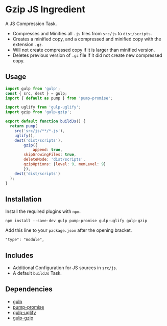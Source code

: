 Gzip JS Ingredient
================================================================================

A JS Compression Task.

- Compresses and Minifies all `.js` files from `src/js` to `dist/scripts`.
- Creates a minified copy, and a compressed and minified copy with the extension `.gz`.
- Will not create compressed copy if it is larger than minified version.
- Deletes previous version of `.gz` file if it did not create new compressed copy.

Usage
--------------------------------------------------------------------------------

```javascript
import gulp from 'gulp';
const { src, dest } = gulp;
import { default as pump } from 'pump-promise';

import uglify from 'gulp-uglify';
import gzip from 'gulp-gzip';

export default function buildJs() {
  return pump(
    src('src/js/**/*.js'),
    uglify(),
    dest('dist/scripts'),
		gzip({
			append: true, 
  		skipGrowingFiles: true,
  		deleteMode: 'dist/scripts',
  		gzipOptions: {level: 9, memLevel: 9}
		}),
    dest('dist/scripts')
  );
}

```

Installation
--------------------------------------------------------------------------------

Install the required plugins with `npm`.

`npm install --save-dev gulp pump-promise gulp-uglify gulp-gzip`

Add this line to your `package.json` after the opening bracket.

`"type": "module",`

Includes
--------------------------------------------------------------------------------

- Additional Configuration for JS sources in `src/js`.
- A default `buildJs` Task.

Dependencies
--------------------------------------------------------------------------------

- [gulp](https://www.npmjs.com/package/gulp/)
- [pump-promise](https://www.npmjs.com/package/pump-promise)
- [gulp-uglify](https://www.npmjs.com/package/gulp-uglify)
- [gulp-gzip](https://www.npmjs.com/package/gulp-gzip)
